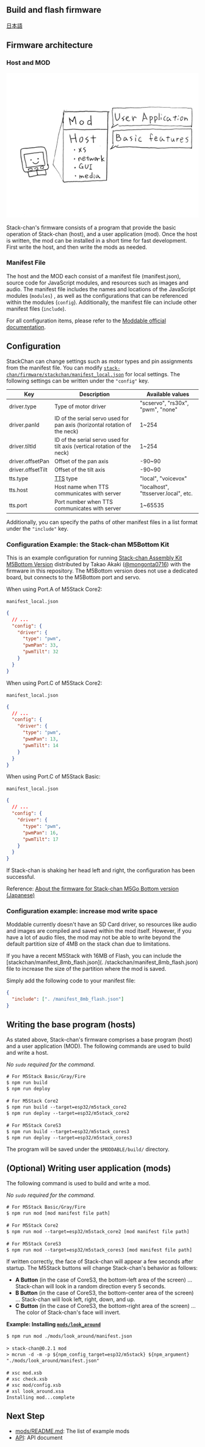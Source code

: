 ## Build and flash firmware

[日本語](./flashing-firmware_ja.md)

## Firmware architecture

### Host and MOD

![firmware architecture](./images/host-and-mod.jpg)

Stack-chan's firmware consists of a program that provide the basic operation of Stack-chan (host), and a user application (mod).
Once the host is written, the mod can be installed in a short time for fast development.
First write the host, and then write the mods as needed.

### Manifest File

The host and the MOD each consist of a manifest file (manifest.json), source code for JavaScript modules, and resources such as images and audio. The manifest file includes the names and locations of the JavaScript modules (`modules`) , as well as the configurations that can be referenced within the modules (`config`). Additionally, the manifest file can include other manifest files (`include`).

For all configuration items, please refer to the [Moddable official documentation](https://github.com/Moddable-OpenSource/moddable/blob/public/documentation/tools/manifest.md).

## Configuration

StackChan can change settings such as motor types and pin assignments from the manifest file. You can modify [`stack-chan/firmware/stackchan/manifest_local.json`](../stackchan/manifest_local.json) for local settings. The following settings can be written under the `"config"` key.

| Key               | Description                                                                | Available values                     |
| ----------------- | -------------------------------------------------------------------------- | ------------------------------------ |
| driver.type       | Type of motor driver                                                       | "scservo", "rs30x", "pwm", "none"    |
| driver.panId      | ID of the serial servo used for pan axis (horizontal rotation of the neck) | 1~254                                |
| driver.tiltId     | ID of the serial servo used for tilt axis (vertical rotation of the neck)  | 1~254                                |
| driver.offsetPan  | Offset of the pan axis                                                     | -90~90                               |
| driver.offsetTilt | Offset of the tilt axis                                                    | -90~90                               |
| tts.type          | [TTS](./text-to-speech.md) type                                            | "local", "voicevox"                  |
| tts.host          | Host name when TTS communicates with server                                | "localhost", "ttsserver.local", etc. |
| tts.port          | Port number when TTS communicates with server                              | 1~65535                              |

Additionally, you can specify the paths of other manifest files in a list format under the `"include"` key.

### Configuration Example: the Stack-chan M5Bottom Kit

This is an example configuration for running [Stack-chan Assembly Kit M5Bottom Version](https://mongonta.booth.pm/) distributed by Takao Akaki ([@mongonta0716](https://github.com/mongonta0716)) with the firmware in this repository. The M5Bottom version does not use a dedicated board, but connects to the M5Bottom port and servo.

When using Port.A of M5Stack Core2:

`manifest_local.json`

```json
{
  // ...
  "config": {
    "driver": {
      "type": "pwm",
      "pwmPan": 33,
      "pwmTilt": 32
    }
  }
}
```

When using Port.C of M5Stack Core2:

`manifest_local.json`

```json
{
  // ...
  "config": {
    "driver": {
      "type": "pwm",
      "pwmPan": 13,
      "pwmTilt": 14
    }
  }
}
```

When using Port.C of M5Stack Basic:

`manifest_local.json`

```json
{
  // ...
  "config": {
    "driver": {
      "type": "pwm",
      "pwmPan": 16,
      "pwmTilt": 17
    }
  }
}
```

If Stack-chan is shaking her head left and right, the configuration has been successful.

Reference: [About the firmware for Stack-chan M5Go Bottom version (Japanese)](https://raspberrypi.mongonta.com/softwares-for-stackchan/)

### Configuration example: increase mod write space

Moddable currently doesn't have an SD Card driver, so resources like audio and images are compiled and saved within the mod itself.
However, if you have a lot of audio files, the mod may not be able to write beyond the default partition size of 4MB on the stack chan due to limitations.

If you have a recent M5Stack with 16MB of Flash,
you can include the [stackchan/manifest_8mb_flash.json](. /stackchan/manifest_8mb_flash.json) file
to increase the size of the partition where the mod is saved.

Simply add the following code to your manifest file:

```json
{
  "include": [". /manifest_8mb_flash.json"]
}
```

## Writing the base program (hosts)

As stated above, Stack-chan's firmware comprises a base program (host) and a user application (MOD).
The following commands are used to build and write a host.

_No `sudo` required for the command._

```console
# For M5Stack Basic/Gray/Fire
$ npm run build
$ npm run deploy

# For M5Stack Core2
$ npm run build --target=esp32/m5stack_core2
$ npm run deploy --target=esp32/m5stack_core2

# For M5Stack CoreS3
$ npm run build --target=esp32/m5stack_cores3
$ npm run deploy --target=esp32/m5stack_cores3
```

The program will be saved under the `$MODDABLE/build/` directory.

## (Optional) Writing user application (mods)

The following command is used to build and write a mod.

_No `sudo` required for the command._

```console
# For M5Stack Basic/Gray/Fire
$ npm run mod [mod manifest file path]

# For M5Stack Core2
$ npm run mod --target=esp32/m5stack_core2 [mod manifest file path]

# For M5Stack CoreS3
$ npm run mod --target=esp32/m5stack_cores3 [mod manifest file path]
```

If written correctly, the face of Stack-chan will appear a few seconds after startup.
The M5Stack buttons will change Stack-chan's behavior as follows:

- **A Button** (in the case of CoreS3, the bottom-left area of the screen) ... Stack-chan will look in a random direction every 5 seconds.
- **B Button** (in the case of CoreS3, the bottom-center area of the screen) ... Stack-chan will look left, right, down, and up.
- **C Button** (in the case of CoreS3, the bottom-right area of the screen) ... The color of Stack-chan's face will invert.

**Example: Installing [`mods/look_around`](../mods/look_around/)**

```console
$ npm run mod ./mods/look_around/manifest.json

> stack-chan@0.2.1 mod
> mcrun -d -m -p ${npm_config_target=esp32/m5stack} ${npm_argument} "./mods/look_around/manifest.json"

# xsc mod.xsb
# xsc check.xsb
# xsc mod/config.xsb
# xsl look_around.xsa
Installing mod...complete
```

## Next Step

- [mods/README.md](../mods/README.md): The list of example mods
- [API](./api.md): API document
